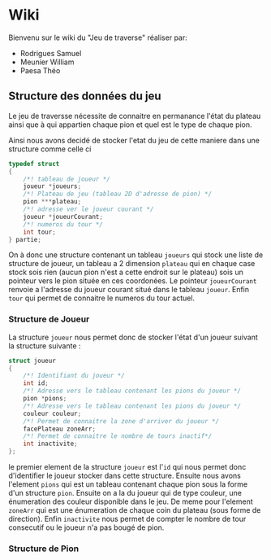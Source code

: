 # Wiki

Bienvenu sur le wiki du "Jeu de traverse" réaliser par:

- Rodrigues Samuel
- Meunier William
- Paesa Théo

## Structure des données du jeu

Le jeu de traversse nécessite de connaitre en permanance l'état du plateau ainsi que à qui appartien chaque pion et quel est le type de chaque pion.

Ainsi nous avons decidé de stocker l'etat du jeu de cette maniere dans une structure comme celle ci

```C
typedef struct
{
    /*! tableau de joueur */
    joueur *joueurs;
    /*! Plateau de jeu (tableau 2D d'adresse de pion) */
    pion ***plateau;
    /*! adresse ver le joueur courant */
    joueur *joueurCourant;
    /*! numeros du tour */
    int tour;
} partie;
```

On à donc une structure contenant un tableau `joueurs` qui stock une liste de structure de joueur, un tableau a 2 dimension `plateau` qui en chaque case stock sois rien (aucun pion n'est a cette endroit sur le plateau) sois un pointeur vers le pion située en ces coordonées. Le pointeur `joueurCourant` renvoie a l'adresse du joueur courant situé dans le tableau `joueur`. Enfin `tour` qui permet de connaitre le numeros du tour actuel.

### Structure de Joueur

La structure `joueur` nous permet donc de stocker l'état d'un joueur suivant la structure suivante :

```C
struct joueur
{
    /*! Identifiant du joueur */
    int id;
    /*! Adresse vers le tableau contenant les pions du joueur */
    pion *pions;
    /*! Adresse vers le tableau contenant les pions du joueur */
    couleur couleur;
    /*! Permet de connaitre la zone d'arriver du joueur */
    facePlateau zoneArr;
    /*! Permet de connaitre le nombre de tours inactif*/
    int inactivite;
};
```

le premier element de la structure `joueur` est l'`id` qui nous permet donc d'identifier le joueur stocker dans cette structure. Ensuite nous avons l'element `pions` qui est un tableau contenant chaque pion sous la forme d'un structure `pion`. Ensuite on a la du joueur qui de type couleur, une énumeration des couleur disponible dans le jeu. De meme pour l'element `zoneArr` qui est une énumeration de chaque coin du plateau (sous forme de direction). Enfin `inactivite` nous permet de compter le nombre de tour consecutif ou le joueur n'a pas bougé de pion.

### Structure de Pion
